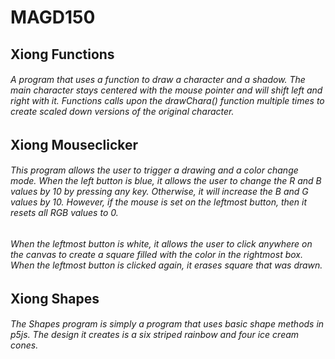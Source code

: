 # MAGD150
## Xiong Functions
###### A program that uses a function to draw a character and a shadow. The main character stays centered with the mouse pointer and will shift left and right with it. Functions calls upon the drawChara() function multiple times to create scaled down versions of the original character.

## Xiong Mouseclicker
###### This program allows the user to trigger a drawing and a color change mode. When the left button is blue, it allows the user to change the R and B values by 10 by pressing any key. Otherwise, it will increase the B and G values by 10. However, if the mouse is set on the leftmost button, then it resets all RGB values to 0.
###### When the leftmost button is white, it allows the user to click anywhere on the canvas to create a square filled with the color in the rightmost box. When the leftmost button is clicked again, it erases square that was drawn.

## Xiong Shapes
###### The Shapes program is simply a program that uses basic shape methods in p5js. The design it creates is a six striped rainbow and four ice cream cones.

